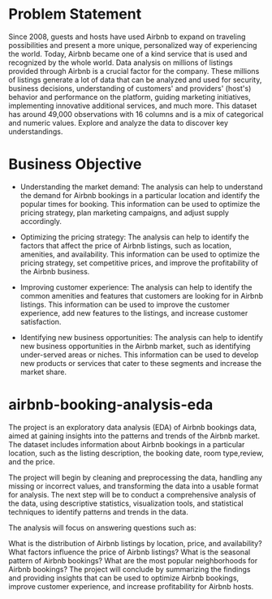 # Problem Statement 
Since 2008, guests and hosts have used Airbnb to expand on traveling possibilities and present a more unique, personalized way of experiencing the world. Today, Airbnb became one of a kind service that is used and recognized by the whole world. Data analysis on millions of listings provided through Airbnb is a crucial factor for the company. These millions of listings generate a lot of data that can be analyzed and used for security, business decisions, understanding of customers' and providers' (host's) behavior and performance on the platform, guiding marketing initiatives, implementing innovative additional services, and much more. This dataset has around 49,000 observations with 16 columns and is a mix of categorical and numeric values. Explore and analyze the data to discover key understandings.


# Business Objective
* Understanding the market demand: The analysis can help to understand the demand for Airbnb bookings in a particular location and identify the popular times for booking. This information can be used to optimize the pricing strategy, plan marketing campaigns, and adjust supply accordingly.

* Optimizing the pricing strategy: The analysis can help to identify the factors that affect the price of Airbnb listings, such as location, amenities, and availability. This information can be used to optimize the pricing strategy, set competitive prices, and improve the profitability of the Airbnb business.

* Improving customer experience: The analysis can help to identify the common amenities and features that customers are looking for in Airbnb listings. This information can be used to improve the customer experience, add new features to the listings, and increase customer satisfaction.

* Identifying new business opportunities: The analysis can help to identify new business opportunities in the Airbnb market, such as identifying under-served areas or niches. This information can be used to develop new products or services that cater to these segments and increase the market share.

# airbnb-booking-analysis-eda

The project is an exploratory data analysis (EDA) of Airbnb bookings data, aimed at gaining insights into the patterns and trends of the Airbnb market. The dataset includes information about Airbnb bookings in a particular location, such as the listing description, the booking date, room type,review, and the price.

The project will begin by cleaning and preprocessing the data, handling any missing or incorrect values, and transforming the data into a usable format for analysis. The next step will be to conduct a comprehensive analysis of the data, using descriptive statistics, visualization tools, and statistical techniques to identify patterns and trends in the data.

The analysis will focus on answering questions such as:

What is the distribution of Airbnb listings by location, price, and availability?
What factors influence the price of Airbnb listings?
What is the seasonal pattern of Airbnb bookings?
What are the most popular neighborhoods for Airbnb bookings?
The project will conclude by summarizing the findings and providing insights that can be used to optimize Airbnb bookings, improve customer experience, and increase profitability for Airbnb hosts.
